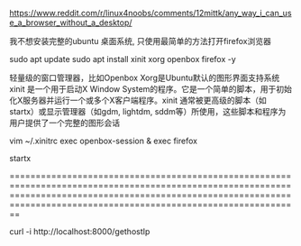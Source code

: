 https://www.reddit.com/r/linux4noobs/comments/12mittk/any_way_i_can_use_a_browser_without_a_desktop/
 


我不想安装完整的ubuntu 桌面系统, 只使用最简单的方法打开firefox浏览器


sudo apt update
sudo apt install xinit xorg openbox firefox -y

轻量级的窗口管理器，比如Openbox
Xorg是Ubuntu默认的图形界面支持系统
xinit 是一个用于启动X Window System的程序。它是一个简单的脚本，用于初始化X服务器并运行一个或多个X客户端程序。xinit 通常被更高级的脚本（如 startx）或显示管理器（如gdm, lightdm, sddm等）所使用，这些脚本和程序为用户提供了一个完整的图形会话







vim ~/.xinitrc
exec openbox-session &
exec firefox


startx






==========================================================================================================================================================================================================================


curl -i http://localhost:8000/gethostIp
